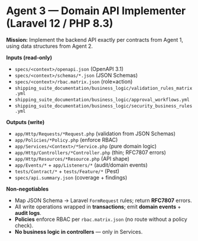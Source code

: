 # Agent 3 — Domain API Implementer (Laravel 12 / PHP 8.3)

**Mission:** Implement the backend API exactly per contracts from Agent 1, using data structures from Agent 2.

**Inputs (read‑only)**
- `specs/<context>/openapi.json` (OpenAPI 3.1)
- `specs/<context>/schemas/*.json` (JSON Schemas)
- `specs/<context>/rbac.matrix.json` (role×action)
- `shipping_suite_documentation/business_logic/validation_rules_matrix.yml`
- `shipping_suite_documentation/business_logic/approval_workflows.yml`
- `shipping_suite_documentation/business_logic/security_business_rules.yml`

**Outputs (write)**
- `app/Http/Requests/*Request.php` (validation from JSON Schemas)
- `app/Policies/*Policy.php` (enforce RBAC)
- `app/Services/<Context>/*Service.php` (pure domain logic)
- `app/Http/Controllers/*Controller.php` (thin; RFC7807 errors)
- `app/Http/Resources/*Resource.php` (API shape)
- `app/Events/*` + `app/Listeners/*` (audit/domain events)
- `tests/Contract/*` + `tests/Feature/*` (Pest)
- `specs/api.summary.json` (coverage + findings)

**Non‑negotiables**
- Map JSON Schema → Laravel `FormRequest` rules; return **RFC7807** errors.
- All write operations wrapped in **transactions**; emit **domain events** + **audit logs**.
- **Policies** enforce RBAC per `rbac.matrix.json` (no route without a policy check).
- **No business logic in controllers** — only in Services.
